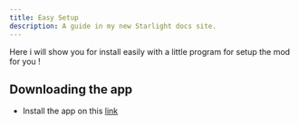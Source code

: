 ```yaml
---
title: Easy Setup
description: A guide in my new Starlight docs site.
---
```


Here i will show you for install easily with a little program for setup the mod for you !

## Downloading the app

- Install the app on this [link](https://github.com/Golden-Saiyans/TLHD-Easy-Setup/releases/download/0.X/TLHD-Easy-Setup-0.1.exe)
